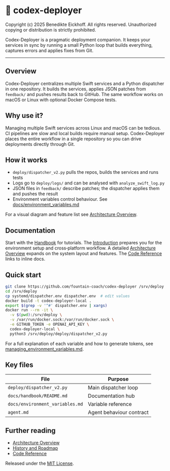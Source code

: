 # 🧠 codex-deployer

Copyright (c) 2025 Benedikte Eickhoff. All rights reserved.
Unauthorized copying or distribution is strictly prohibited.

Codex-Deployer is a pragmatic deployment companion. It keeps your services in sync by running a small Python loop that builds everything, captures errors and applies fixes from Git.

---

## Overview

Codex-Deployer centralizes multiple Swift services and a Python dispatcher in one repository. It builds the services, applies JSON patches from `feedback/` and pushes results back to GitHub. The same workflow works on macOS or Linux with optional Docker Compose tests.

## Why use it?
Managing multiple Swift services across Linux and macOS can be tedious. CI pipelines are slow and local builds require manual setup. Codex-Deployer places the entire workflow in a single repository so you can drive deployments directly through Git.

## How it works
- `deploy/dispatcher_v2.py` pulls the repos, builds the services and runs tests
- Logs go to `deploy/logs/` and can be analysed with `analyze_swift_log.py`
- JSON files in `feedback/` describe patches; the dispatcher applies them and pushes the result
- Environment variables control behaviour. See [docs/environment_variables.md](docs/environment_variables.md)

For a visual diagram and feature list see [Architecture Overview](docs/handbook/architecture.md).

## Documentation
Start with the [Handbook](docs/handbook/README.md) for tutorials. The [Introduction](docs/handbook/introduction.md) prepares you for the environment setup and cross‑platform workflow. A detailed [Architecture Overview](docs/handbook/architecture.md) expands on the system layout and features. The [Code Reference](docs/handbook/code_reference.md) links to inline docs.

## Quick start
```bash
git clone https://github.com/fountain-coach/codex-deployer /srv/deploy
cd /srv/deploy
cp systemd/dispatcher.env dispatcher.env  # edit values
docker build -t codex-deployer-local .
export $(grep -v '^#' dispatcher.env | xargs)
docker run --rm -it \
  -v $(pwd):/srv/deploy \
  -v /var/run/docker.sock:/var/run/docker.sock \
  -e GITHUB_TOKEN -e OPENAI_API_KEY \
  codex-deployer-local \
  python3 /srv/deploy/deploy/dispatcher_v2.py
```
For a full explanation of each variable and how to generate tokens, see [managing_environment_variables.md](docs/managing_environment_variables.md).

## Key files
| File | Purpose |
| --- | --- |
| `deploy/dispatcher_v2.py` | Main dispatcher loop |
| `docs/handbook/README.md` | Documentation hub |
| `docs/environment_variables.md` | Variable reference |
| `agent.md` | Agent behaviour contract |

## Further reading
- [Architecture Overview](docs/handbook/architecture.md)
- [History and Roadmap](docs/handbook/history.md)
- [Code Reference](docs/handbook/code_reference.md)

Released under the [MIT License](LICENSE).

